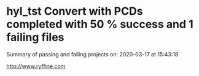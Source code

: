 # hyl_tst Convert with PCDs completed with 50 % success and 1 failing files

Summary of passing and failing projects on: 2020-03-17 at 15:43:18

http://www.ryffine.com
